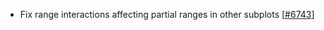  - Fix range interactions affecting partial ranges in other subplots [[#6743](https://github.com/plotly/plotly.js/pull/6743)]
